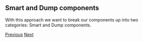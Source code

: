 ## Smart and Dump components

With this approach we want to break our components up into two categories: Smart and Dump components.

[Previous](./11.md) [Next](./13.md)